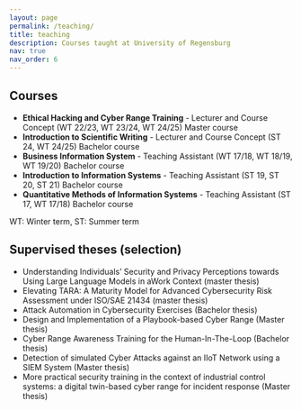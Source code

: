```yaml
---
layout: page
permalink: /teaching/
title: teaching
description: Courses taught at University of Regensburg
nav: true
nav_order: 6
---
```


## Courses

- **Ethical Hacking and Cyber Range Training** - Lecturer and Course Concept (WT 22/23, WT 23/24, WT 24/25)
   Master course 
- **Introduction to Scientific Writing** - Lecturer and Course Concept (ST 24, WT 24/25)
  Bachelor course 
- **Business Information System** - Teaching Assistant (WT 17/18, WT 18/19, WT 19/20)
  Bachelor course 
- **Introduction to Information Systems** - Teaching Assistant (ST  19, ST 20, ST 21)
  Bachelor course 
- **Quantitative Methods of Information Systems** - Teaching Assistant  (ST 17, WT 17/18) 
  Bachelor course 

WT: Winter term, ST: Summer term


## Supervised theses (selection)
 - Understanding Individuals’ Security and Privacy Perceptions towards Using Large Language Models in aWork Context (master thesis)
 - Elevating TARA: A Maturity Model for Advanced Cybersecurity Risk Assessment under ISO/SAE 21434 (master thesis)
 - Attack Automation in Cybersecurity Exercises (Bachelor thesis)
 - Design and Implementation of a Playbook-based Cyber Range (Master thesis)
 - Cyber Range Awareness Training for the Human-In-The-Loop (Bachelor thesis)
 - Detection of simulated Cyber Attacks against an IIoT Network using a SIEM System (Master thesis)
 - More practical security training in the context of industrial control systems: a digital twin-based cyber range for incident response (Master thesis)


